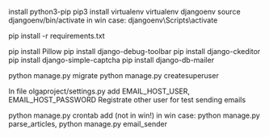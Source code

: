 install python3-pip
pip3 install virtualenv
virtualenv djangoenv
source djangoenv/bin/activate
in win case: djangoenv\Scripts\activate

pip install -r requirements.txt

pip install Pillow
pip install django-debug-toolbar
pip install django-ckeditor
pip install django-simple-captcha
pip install django-db-mailer

python manage.py migrate
python manage.py createsuperuser

In file olgaproject/settings.py add EMAIL_HOST_USER, EMAIL_HOST_PASSWORD
Registrate other user for test sending emails

python manage.py crontab add (not in win!)
in win case: python manage.py parse_articles, python manage.py email_sender
